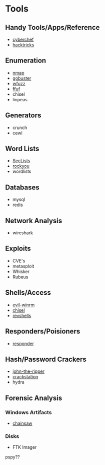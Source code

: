 # Tools

## Handy Tools/Apps/Reference
- [cyberchef](https://gchq.github.io/CyberChef/)
- [hacktricks](https://book.hacktricks.xyz)

## Enumeration
- [nmap](https://github.com/nmap/nmap)
- [gobuster](https://github.com/OJ/gobuster)
- [wfuzz](https://github.com/xmendez/wfuzz)
- [ffuf](https://github.com/ffuf/ffuf)
- chisel
- linpeas

## Generators
- crunch
- cewl

## Word Lists
- [SecLists](https://github.com/danielmiessler/SecLists)
- [rockyou](https://gitlab.com/kalilinux/packages/wordlists/-/raw/kali/master/rockyou.txt.gz?ref_type=heads&inline=false)
- wordlists

## Databases
- mysql
- redis

## Network Analysis
- wireshark

## Exploits
- CVE's
- metasploit
- Whisker
- Rubeus

## Shells/Access
- [evil-winrm](https://github.com/Hackplayers/evil-winrm)
- [chisel](https://github.com/jpillora/chisel)
- [revshells](https://www.revshells.com/)

## Responders/Poisioners
- [responder](https://github.com/SpiderLabs/Responder)

## Hash/Password Crackers
- [john-the-ripper](https://github.com/openwall/john)
- [crackstation](https://crackstation.net/)
- hydra

## Forensic Analysis
### Windows Artifacts
- [chainsaw](https://github.com/WithSecureLabs/chainsaw)

### Disks
- FTK Imager

pspy??
